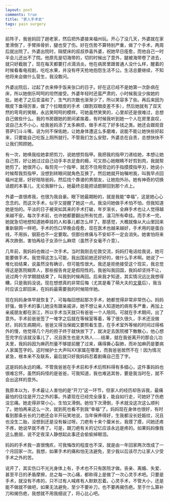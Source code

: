 ```yaml
---
layout: post
comments: true
title: "家人手术史"
tags: pain surgery
---
```


前阵子，我爸妈回了趟老家，然后把外婆接来福州玩。开心了没几天，外婆就在家里滑倒了，手臂摔骨折，腿也受了伤。好在伤势不算特别严重，做了个手术，两周后就出院了。外婆出院时，隔壁床的叔叔恭喜外婆，祝她早日痊愈，而他自己一时半会儿还出不了院。他原先是切海带的，切的时候出了意外，腿被海带卷了进去，就只好截肢了，现在每天都要打点滴消炎。他在病房里跟普通人没什么样，醒着的时候看看电视剧，吃吃水果，并没有呼天抢地抱怨生活不公。生活总要继续，不知他将来会做什么营生，我没敢问。

外婆出院后，过起了衣来伸手饭来张口的日子。好在这已经不是她第一次卧病在床，所以她倒乐呵呵的坦然接受。外婆年轻时还蛮严肃的，小时候我没少挨她的批。她老了之后变温和了，生气的次数也渐渐少了，所以笑容多了些。再后来因为眼皮下垂得厉害，做了个拉眼皮的手术（跟割双眼皮差不多），然后她就有了双天然的弯弯的笑眼，永远笑呵呵的模样。可她虽然笑笑的，心里却还是很难过，总想自己做些什么。我的书房跟她的房间紧挨着，有时候我听到她一个人在房里哀叹，说自己太不小心，给我爸妈添了太多麻烦，做手术花了好多钱之类。她还会跟观音菩萨们斗斗嘴，说为何不保佑她，让她身体遭这么多磨难，说能不能让她快些好起来，只要能自己吃饭上厕所就行。不管我们怎么安慰，外婆总在自责，总想快快不让我们照顾她。

有一次，她唤我给她拿把剪刀，说她想剪指甲。我把我的指甲刀递给她，本想让她自己剪，好让她过过自己动手丰衣足食的瘾，可又担心她眼睛不好剪到肉，我就帮她剪了。她很开心，每剪完一个指甲，就忍不住用旁边的手指摸摸指甲刃，她说小时候帮我剪指甲，没想到转眼间就角色互换了。然后她就开始嘱咐我，叫我早点回福州定居，好好陪陪爸妈，然后找个靠谱的男朋友，让她抱外孙。她有神奇的切换话题的本事儿，无论我聊什么，她最终总能把话题聊回到那个点上。

外婆一直很疼我，也很为我自豪。眼下她最期盼的，就是我能“幸福”，这是她心心念念的。而这次手术，似乎又提醒了她这一点。我没问她做手术怕不怕，但我知道她是怕的。平淡的日子被突如其来的手术打破，年岁渐长，全麻手术也让人觉得越来越不安。每次手术前，也许她都要翻出所有忧虑，温习所有牵挂。而手术一完，她就急切地想知道她牵挂的人和事儿都怎么样了。那感觉，大概就像从大山里回来重新联网一样吧。手术的伤口早晚会痊愈，现在医术也越来越好，手术用的是蛋白线，不用拆，钢筋也不一定要取。但那份疼痛与不安却不一定会消失。她害怕将来再次跌倒，害怕再给子女添什么麻烦（虽然子女毫不介意）。

几年前，我妈妈也做过一次手术。当时我刚去伦敦交流，妈妈打电话给我说，她可能要做手术。我觉得这怎么可能，我出国前她还好好的，做什么手术啊。她说了一堆化验结果，说虽然没有确诊，但可能性很大。我还是拒绝接受这个现实，我总觉得这是医院糊弄人，那些报告肯定是假阳性的。我爸叫我回国，我妈却坚持不让，说过两个月学期就结束了，叫我到时候再回。后来我才知道，其实情况远比我想得糟，只是我妈没说。现在想想真的非常后悔（尤其是看了萌大夫的[文章](http://www.jianshu.com/p/1d9ea1c1c3f1?search_token=a268182ff4454028f88842ae227a105fed809632da497c1ee8f93784aae48e53)后），我当时应该立即回来，在妈妈最需要我的时候陪伴她。

现在妈妈身体早就恢复了，可每每回想起那次手术，她都觉得非常非常伤心。妈妈好强，做手术的事儿她没有跟亲戚讲，她不想让亲人知道她的病有多严重，再加上亲戚朋友都在浙江，所以手术当天就只有爸爸一个人陪同。可就在手术期间，出了意外。手术前爸爸签了一堆字之后就在等候室等着，等了很久很久，手术还没做好。妈妈生病期间，爸爸又得当保姆又要照看生意，在手术室外等候的时间过得格外的慢，他觉得几个月的担子终于就快放下了，就决定去医院楼下散散心，他心想签完字应该就没事儿了，况且医生也是大熟人……结果，就在我爸离开的那会儿功夫里，我妈妈因为麻药剂量不够提前醒了过来，痛得撕心裂肺，而补加麻药是要病人家属签字的。这时候护士大声叫XX家属在哪里，而我爸爸居然不在！因为情况紧急，根本来不及联系，最后就只好我妈妈忍着剧痛自己签了字。

这是妈妈永远的痛。不管我爸爸在手术前和手术后照料得有多细心，这件事妈妈也很难忘怀。虽然妈妈怪的是爸爸，可我知道，我也难逃其咎，要是我当时在，就不会出这样的意外。

我原本以为，手术最让人害怕的是“开刀”这一环节，但家人的经历却告诉我，最痛最怕的往往是开刀之外的事。外婆现在已经完全康复，能自如行走，可她好了伤疤没忘痛。她走得非常小心，生怕又滑倒。她怕下次滑倒，手术就没这次这么顺利了。她怕再来这么一次，就到死也看不到我“幸福”了。妈妈现在身体也很好，有时看到那条长长的刀疤还会半开玩笑地说，当年保养得好，生我都没长妊娠纹，况且也没生二胎，没想到还是没有躲过呀。刀疤有十来个厘米长，我摸了摸，问她还疼不疼，她说早就不疼了。可是，跟刀疤有关的记忆应该永远是疼的。如果妈妈像我这么脆弱，说不定夜深人静想起此事还会偷偷掉眼泪。

妈妈的手术我一直很愧疚，可我悔改的程度也不深，就是由一年回家两次改成了一个月回家一次。我想，如果手术的痛和怕无法避免，至少我以后该尽力让家人少受手术之外的苦。

说开了，其实伤口不光光身体上有，手术也不只有医院才做。丧亲、离婚、失爱、甚至平日的矛盾摩擦，总之每一次心痛，都称得上是做了一次心灵手术吧。只要是手术，就没有不疼的，只不过有人喊疼有人默默忍着。心灵手术，不管大小，还是能不做就不做吧，如果无法避免，至少不要补刀，也不要再揭伤疤。至于什么算补刀和揭伤疤，我想就不用我细说了，将心比心吧。
